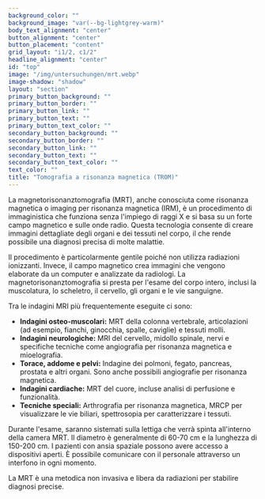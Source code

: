 ```yaml
---
background_color: ""
background_image: "var(--bg-lightgrey-warm)"
body_text_alignment: "center"
button_alignment: "center"
button_placement: "content"
grid_layout: "i1/2, c1/2"
headline_alignment: "center"
id: "top"
image: "/img/untersuchungen/mrt.webp"
image-shadow: "shadow"
layout: "section"
primary_button_background: ""
primary_button_border: ""
primary_button_link: ""
primary_button_text: ""
primary_button_text_color: ""
secondary_button_background: ""
secondary_button_border: ""
secondary_button_link: ""
secondary_button_text: ""
secondary_button_text_color: ""
text_color: ""
title: "Tomografia a risonanza magnetica (TROM)"
---
```


La magnetorisonanztomografia (MRT), anche conosciuta come risonanza magnetica o imaging per risonanza magnetica (IRM), è un procedimento di immaginistica che funziona senza l'impiego di raggi X e si basa su un forte campo magnetico e sulle onde radio. Questa tecnologia consente di creare immagini dettagliate degli organi e dei tessuti nel corpo, il che rende possibile una diagnosi precisa di molte malattie.

Il procedimento è particolarmente gentile poiché non utilizza radiazioni ionizzanti. Invece, il campo magnetico crea immagini che vengono elaborate da un computer e analizzate da radiologi. La magnetorisonanztomografia si presta per l'esame del corpo intero, inclusi la muscolatura, lo scheletro, il cervello, gli organi e le vie sanguigne.

Tra le indagini MRI più frequentemente eseguite ci sono:

- **Indagini osteo-muscolari:** MRT della colonna vertebrale, articolazioni (ad esempio, fianchi, ginocchia, spalle, caviglie) e tessuti molli.
- **Indagini neurologiche:** MRI del cervello, midollo spinale, nervi e specifiche tecniche come angiografia per risonanza magnetica e mioelografia.
- **Torace, addome e pelvi:** Indagine dei polmoni, fegato, pancreas, prostata e altri organi. Sono anche possibili angiografie per risonanza magnetica.
- **Indagini cardiache:** MRT del cuore, incluse analisi di perfusione e funzionalità.
- **Tecniche speciali:** Arthrografia per risonanza magnetica, MRCP per visualizzare le vie biliari, spettrosopia per caratterizzare i tessuti.

Durante l'esame, saranno sistemati sulla lettiga che verrà spinta all'interno della camera MRT. Il diametro è generalmente di 60-70 cm e la lunghezza di 150-200 cm. I pazienti con ansia spaziale possono avere accesso a dispositivi aperti. È possibile comunicare con il personale attraverso un interfono in ogni momento.

La MRT è una metodica non invasiva e libera da radiazioni per stabilire diagnosi precise.